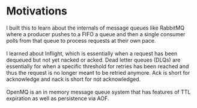 # Motivations
I built this to learn about the internals of message queues like RabbitMQ where a producer
pushes to a FIFO a queue and then a single consumer polls from that queue to process requests
at their own pace.
<br><br>
I learned about Inflight, which is essentially when a request has been dequeued but not yet
nacked or acked. Dead letter queues (DLQs) are essentially for when a specific threshold for
retries has been reached and thus the request is no longer meant to be retried anymore.
Ack is short for acknowledge and nack is short for not acknowledged.
<br><br>
OpenMQ is an in memory message queue system that has features of TTL expiration as well as
persistence via AOF.
